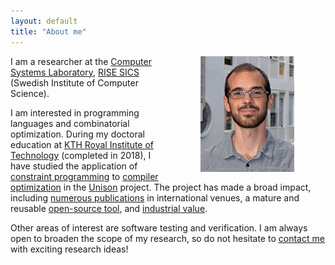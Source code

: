 ```yaml
---
layout: default
title: "About me"
---
```



<img align="right" width="150" hspace="50" src="/images/roberto.jpg">

I am a researcher at the [Computer Systems
Laboratory](http://www.sics.se/groups/computer-systems-laboratory-csl), [RISE
SICS](http://www.sics.se/) (Swedish Institute of Computer Science).

I am interested in programming languages and combinatorial optimization. During
my doctoral education at [KTH Royal Institute of
Technology](http://www.kth.se/en) (completed in 2018), I have studied the
application of [constraint
programming](http://en.wikipedia.org/wiki/Constraint_programming) to [compiler
optimization](http://en.wikipedia.org/wiki/Compiler_optimization) in the
[Unison](http://unison-code.github.io/) project. The project has made a broad
impact, including [numerous publications](/publications.html) in international
venues, a mature and reusable [open-source
tool](https://github.com/unison-code/unison), and [industrial
value](https://www.ericsson.com/research-blog/outperforming-state-art-compilers-unison/).

Other areas of interest are software testing and verification. I am always open
to broaden the scope of my research, so do not hesitate to [contact
me](/contact.html) with exciting research ideas!